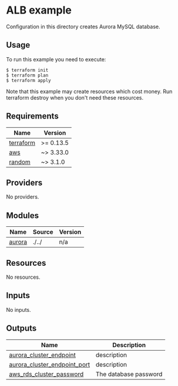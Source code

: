 # ALB example

Configuration in this directory creates Aurora MySQL database. 

## Usage

To run this example you need to execute:

```hcl
$ terraform init
$ terraform plan
$ terraform apply
```

Note that this example may create resources which cost money. Run terraform destroy when you don't need these resources.

<!-- BEGINNING OF PRE-COMMIT-TERRAFORM DOCS HOOK -->
## Requirements

| Name | Version |
|------|---------|
| <a name="requirement_terraform"></a> [terraform](#requirement\_terraform) | >= 0.13.5 |
| <a name="requirement_aws"></a> [aws](#requirement\_aws) | ~> 3.33.0 |
| <a name="requirement_random"></a> [random](#requirement\_random) | ~> 3.1.0 |

## Providers

No providers.

## Modules

| Name | Source | Version |
|------|--------|---------|
| <a name="module_aurora"></a> [aurora](#module\_aurora) | ./../ | n/a |

## Resources

No resources.

## Inputs

No inputs.

## Outputs

| Name | Description |
|------|-------------|
| <a name="output_aurora_cluster_endpoint"></a> [aurora\_cluster\_endpoint](#output\_aurora\_cluster\_endpoint) | description |
| <a name="output_aurora_cluster_endpoint_port"></a> [aurora\_cluster\_endpoint\_port](#output\_aurora\_cluster\_endpoint\_port) | description |
| <a name="output_aws_rds_cluster_password"></a> [aws\_rds\_cluster\_password](#output\_aws\_rds\_cluster\_password) | The database password |
<!-- END OF PRE-COMMIT-TERRAFORM DOCS HOOK -->